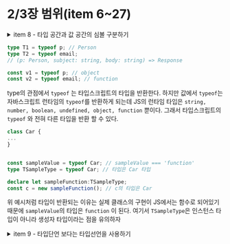 # 2/3장 범위(item 6~27)

<details>
<summary>item 8 - 타입 공간과 값 공간의 심볼 구분하기<summary>

```ts
type T1 = typeof p; // Person
type T2 = typeof email;
// (p: Person, subject: string, body: string) => Response

const v1 = typeof p; // object
const v2 = typeof email; // function
```

type의 관점에서 `typeof` 는 타입스크립트의 타입을 반환한다. 하지만 값에서 `typeof`는 자바스크립트 런타임의 `typeof`를 반환하게 되는데 JS의 런타임 타입은 `string, number, boolean, undefined, object, function` 뿐이다. 그래서 타입스크립트의 `typeof` 와 전혀 다른 타입을 반환 할 수 있다.

```ts
class Car {
...
}


const sampleValue = typeof Car; // sampleValue === 'function'
type TSampleType = typeof Car; // 타입은 Car 타입

declare let sampleFunction:TSampleType;
const c = new sampleFunction(); // c의 타입은 Car
```

위 예시처럼 타입이 반환되는 이유는 실제 클래스의 구현이 JS에서는 함수로 되어있기 때문에 `sampleValue`의 타입은 `function` 이 된다. 여기서 `TSampleType`은 인스턴스 타입이 아니라 생성자 타입이라는 점을 유의하자

</details>
  
<details>
<summary>item 9 - 타입단언 보다는 타입선언을 사용하기</summary>

```ts
interface ICar {
  name: string;
  price: number;
}

const audi: ICar = {
  name: "A6",
  price: 10000,
}; // 타입 declare

const kia = {
  name: "K5",
  price: 2000,
} as ICar; // 타입 assertion

// 둘 가 가능

const gm: ICar = {}; // error
const toyota = {} as ICar; // no problem

const hyundai: ICar = {
  name: "avante",
  price: 2500,
  fuelType: "Gasoline", // error
};

const ssangyong = {
  name: "musso",
  price: 1000,
  fuelType: "disel",
} as ICar; // no problem
```

</details>
